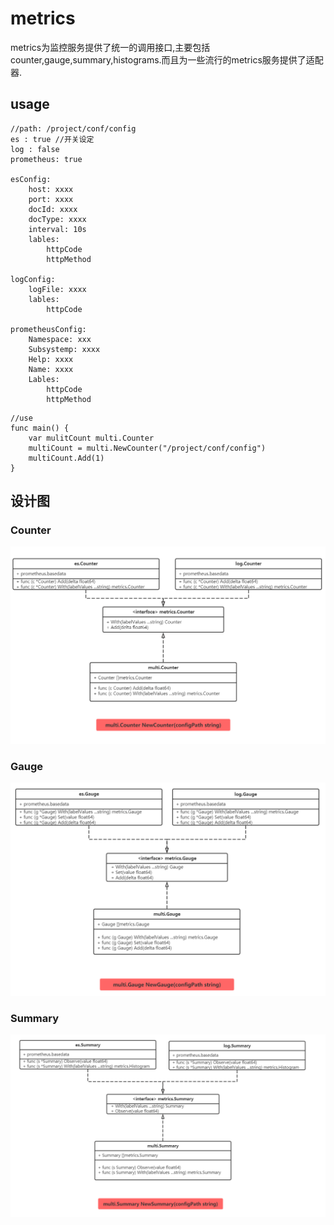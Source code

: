 # metrics

metrics为监控服务提供了统一的调用接口,主要包括counter,gauge,summary,histograms.而且为一些流行的metrics服务提供了适配器.

## usage

```golang 
//path: /project/conf/config
es : true //开关设定
log : false
prometheus: true

esConfig:
    host: xxxx
    port: xxxx
    docId: xxxx
    docType: xxxx
    interval: 10s
    lables:
        httpCode
        httpMethod

logConfig:
    logFile: xxxx
    lables:
        httpCode

prometheusConfig:
    Namespace: xxx
    Subsystemp: xxxx
    Help: xxxx
    Name: xxxx
    Lables:
        httpCode
        httpMethod
```

```golang 
//use
func main() {
    var mulitCount multi.Counter
    multiCount = multi.NewCounter("/project/conf/config")
    multiCount.Add(1)
}

```

## 设计图

### Counter
![counter](img/Counter.png)
### Gauge
![gauge](img/Gauge.png)
### Summary
![summary](img/Summary.png)



